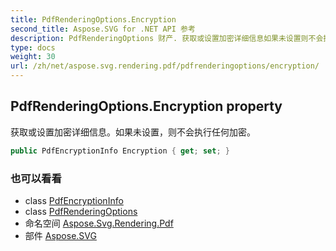 ```yaml
---
title: PdfRenderingOptions.Encryption
second_title: Aspose.SVG for .NET API 参考
description: PdfRenderingOptions 财产. 获取或设置加密详细信息如果未设置则不会执行任何加密
type: docs
weight: 30
url: /zh/net/aspose.svg.rendering.pdf/pdfrenderingoptions/encryption/
---
```

## PdfRenderingOptions.Encryption property

获取或设置加密详细信息。如果未设置，则不会执行任何加密。

```csharp
public PdfEncryptionInfo Encryption { get; set; }
```

### 也可以看看

* class [PdfEncryptionInfo](../../../aspose.svg.rendering.pdf.encryption/pdfencryptioninfo/)
* class [PdfRenderingOptions](../)
* 命名空间 [Aspose.Svg.Rendering.Pdf](../../pdfrenderingoptions/)
* 部件 [Aspose.SVG](../../../)


